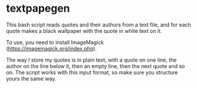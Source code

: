 # textpapegen
This bash script reads quotes and their authors from a text file, and for each quote makes a black wallpaper with the quote in white text on it.

To use, you need to install ImageMagick (https://imagemagick.org/index.php). 

The way I store my quotes is in plain text, with a quote on one line, the author on the line below it, then an empty line, then the next quote and so on.
The script works with this input format, so make sure you structure yours the same way.
